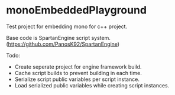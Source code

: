 # monoEmbeddedPlayground
Test project for embedding mono for c++ project.

Base code is SpartanEngine script system. (https://github.com/PanosK92/SpartanEngine)

Todo:
- Create seperate project for engine framework build.
- Cache script builds to prevent building in each time.
- Serialize script public variables per script instance.
- Load serialized public variables while creating script instances.
